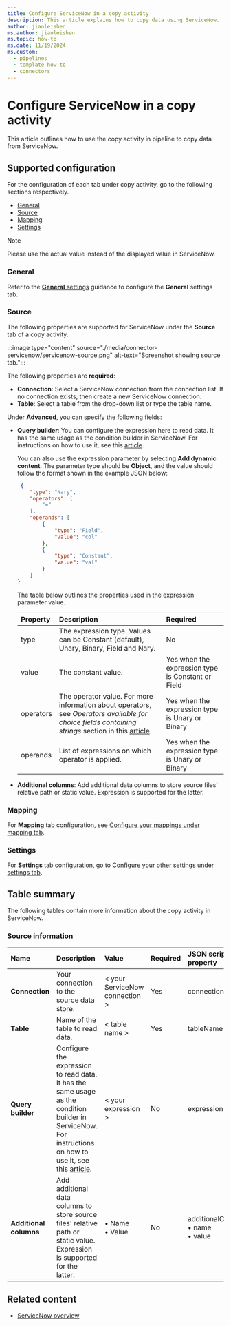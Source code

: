 ```yaml
---
title: Configure ServiceNow in a copy activity
description: This article explains how to copy data using ServiceNow.
author: jianleishen
ms.author: jianleishen
ms.topic: how-to
ms.date: 11/19/2024
ms.custom: 
  - pipelines
  - template-how-to
  - connectors
---
```


# Configure ServiceNow in a copy activity

This article outlines how to use the copy activity in pipeline to copy data from ServiceNow.

## Supported configuration

For the configuration of each tab under copy activity, go to the following sections respectively.

- [General](#general)  
- [Source](#source)
- [Mapping](#mapping)
- [Settings](#settings)

> [!NOTE]
> Please use the actual value instead of the displayed value in ServiceNow.

### General

Refer to the [**General** settings](activity-overview.md#general-settings) guidance to configure the **General** settings tab.

### Source

The following properties are supported for ServiceNow under the **Source** tab of a copy activity.

:::image type="content" source="./media/connector-servicenow/servicenow-source.png" alt-text="Screenshot showing source tab.":::

The following properties are **required**:

- **Connection**: Select a ServiceNow connection from the connection list. If no connection exists, then create a new ServiceNow connection.
- **Table**: Select a table from the drop-down list or type the table name.

Under **Advanced**, you can specify the following fields:

- **Query builder**: You can configure the expression here to read data. It has the same usage as the condition builder in ServiceNow. For instructions on how to use it, see this [article](https://www.servicenow.com/docs/bundle/vancouver-platform-user-interface/page/use/common-ui-elements/concept/c_ConditionBuilder.html).

    You can also use the expression parameter by selecting **Add dynamic content**. The parameter type should be **Object**, and the value should follow the format shown in the example JSON below:
    
    ```json
     {
    	"type": "Nary",
    	"operators": [
    		"="
    	],
    	"operands": [
    		{
    			"type": "Field",
    			"value": "col"
    		},
    		{
    			"type": "Constant",
    			"value": "val"
    		}
    	]
    }
    ```
    
    The table below outlines the properties used in the expression parameter value.

    | Property | Description | Required |
    |:--- |:--- |:--- |
    | type | The expression type. Values can be Constant (default), Unary, Binary, Field and Nary.  | No  |
    | value | The constant value. |Yes when the expression type is Constant or Field |
    | operators | The operator value. For more information about operators, see *Operators available for choice fields containing strings* section in this [article](https://docs.servicenow.com/bundle/vancouver-platform-user-interface/page/use/common-ui-elements/reference/r_OpAvailableFiltersQueries.html).| Yes when the expression type is Unary or Binary |
    | operands | List of expressions on which operator is applied.| Yes when the expression type is Unary or Binary |


- **Additional columns**: Add additional data columns to store source files' relative path or static value. Expression is supported for the latter.

### Mapping

For **Mapping** tab configuration, see [Configure your mappings under mapping tab](copy-data-activity.md#configure-your-mappings-under-mapping-tab). 

### Settings

For **Settings** tab configuration, go to [Configure your other settings under settings tab](copy-data-activity.md#configure-your-other-settings-under-settings-tab).

## Table summary

The following tables contain more information about the copy activity in ServiceNow.

### Source information

|Name |Description |Value|Required |JSON script property |
|:---|:---|:---|:---|:---|
|**Connection** |Your connection to the source data store.|\< your ServiceNow connection > |Yes|connection|
|**Table** | Name of the table to read data.|< table name >|Yes |tableName|
| **Query builder** | Configure the expression to read data. It has the same usage as the condition builder in ServiceNow. For instructions on how to use it, see this [article](https://docs.servicenow.com/bundle/vancouver-platform-user-interface/page/use/common-ui-elements/concept/c_ConditionBuilder.html). |< your expression >|No |expression  |
| **Additional columns** | Add additional data columns to store source files' relative path or static value. Expression is supported for the latter. | • Name<br>• Value | No | additionalColumns:<br>• name<br>• value |


## Related content

- [ServiceNow overview](connector-servicenow-overview.md)
